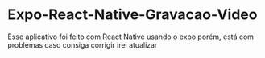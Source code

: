 # Expo-React-Native-Gravacao-Video
Esse aplicativo foi feito com React Native usando o expo porém, está com problemas caso consiga corrigir irei atualizar
